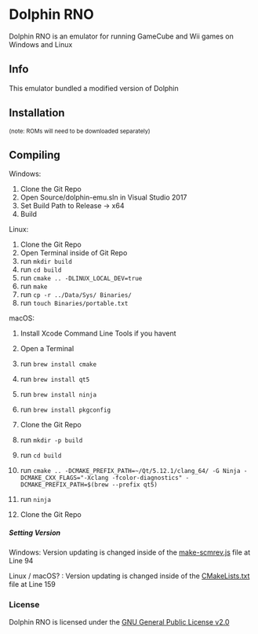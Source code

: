 # Dolphin RNO

Dolphin RNO is an emulator for running GameCube and Wii games on Windows and Linux 


## Info
This emulator bundled a modified version of Dolphin

## Installation
<sub>(note: ROMs will need to be downloaded separately)</sub>

## Compiling

Windows: 
1) Clone the Git Repo
2) Open Source/dolphin-emu.sln in Visual Studio 2017
3) Set Build Path to Release -> x64
4) Build

Linux:
1) Clone the Git Repo
2) Open Terminal inside of Git Repo
3) run `mkdir build`
4) run `cd build`
5) run `cmake .. -DLINUX_LOCAL_DEV=true`
6) run `make`
7) run `cp -r ../Data/Sys/ Binaries/`
8) run `touch Binaries/portable.txt`

macOS:
1) Install Xcode Command Line Tools if you havent
2) Open a Terminal
3) run `brew install cmake`
4) run `brew install qt5`
5) run `brew install ninja`
6) run `brew install pkgconfig`
6) Clone the Git Repo
7) run `mkdir -p build`
8) run `cd build`
9) run `cmake .. -DCMAKE_PREFIX_PATH=~/Qt/5.12.1/clang_64/ -G Ninja -DCMAKE_CXX_FLAGS="-Xclang -fcolor-diagnostics" -DCMAKE_PREFIX_PATH=$(brew --prefix qt5)`
10) run `ninja`

1) Clone the Git Repo
##### Setting Version

Windows:
Version updating is changed inside of the [make-scmrev.js](Source/Core/Common/make_scmrev.h.js) file at Line 94

Linux / macOS? :
Version updating is changed inside of the [CMakeLists.txt](CMakeLists.txt) file at Line 159

### License
Dolphin RNO is licensed under the [GNU General Public License v2.0](license.txt)
